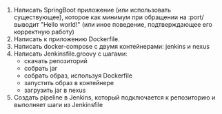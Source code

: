 1. Написать SpringBoot приложение (или использовать существующее),
   которое как минимум при обращении на :port/ выводит "Hello world!"
   (или иное поведение, подтверждающее его корректную работу)
2. Написать к приложению Dockerfile.
3. Написать docker-compose с двумя контейнерами: jenkins и nexus
4. Написать Jenkinsfile.groovy с шагами:
    - скачать репозиторий
    - собрать jar
    - собрать образ, используя Dockerfile
    - запустить образ в контейнере
    - загрузить jar в nexus
5. Создать pipeline в Jenkins, который подключается к репозиторию и выполняет шаги из Jenkinsfile